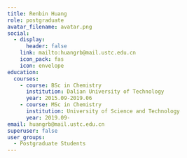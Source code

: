 ```yaml
---
title: Renbin Huang
role: postgraduate
avatar_filename: avatar.png
social:
  - display:
      header: false
    link: mailto:huangrb@mail.ustc.edu.cn
    icon_pack: fas
    icon: envelope
education:
  courses:
    - course: BSc in Chemistry
      institution: Dalian University of Technology
      year: 2015.09-2019.06
    - course: MSc in Chemistry
      institution: University of Science and Technology
      year: 2019.09-
email: huangrb@mail.ustc.edu.cn
superuser: false
user_groups:
  - Postgraduate Students
---
```

